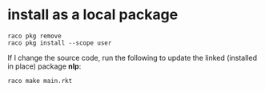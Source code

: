 # install as a local package

    raco pkg remove
    raco pkg install --scope user

If I change the source code, run the following to update the linked (installed in place) package **nlp**:

    raco make main.rkt
